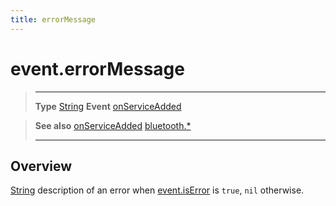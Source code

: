 ```yaml
---
title: errorMessage
---
```

# event.errorMessage

> --------------------- ------------------------------------------------------------------------------------------
> __Type__              [String](https://docs.coronalabs.com/api/type/String.html)
> __Event__             [onServiceAdded](/plugin/bluetooth/type/Server/event/onServiceAdded/)


> __See also__          [onServiceAdded](/plugin/bluetooth/type/Server/event/onServiceAdded/)
>						[bluetooth.*](/plugin/bluetooth/)
> --------------------- ------------------------------------------------------------------------------------------

## Overview

[String](https://docs.coronalabs.com/api/type/String.html) description of an error when [event.isError](/plugin/bluetooth/type/Server/event/onServiceAdded/isError) is `true`, `nil` otherwise.